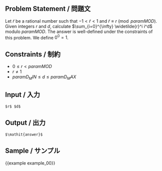 Problem Statement / 問題文
---------

Let $\widetilde{r}$ be a rational number such that $-1 < \widetilde{r} < 1$ and $\widetilde{r} \equiv r \pmod{{{param MOD}}}$.
Given integers $r$ and $d$, calculate $\sum_{i=0}^{\infty} \widetilde{r}^i i^d$ modulo ${{param MOD}}$.
The answer is well-defined under the constraints of this problem.
We define $0^0 = 1$.

Constraints / 制約
---------

- $0 \le r < {{param MOD}}$
- $r \ne 1$
- ${{param D_MIN}} \le d \le {{param D_MAX}}$

Input / 入力
---------

~~~
$r$ $d$
~~~

Output / 出力
---------

~~~
$\mathit{answer}$
~~~

Sample / サンプル
---------

{{example example_00}}
